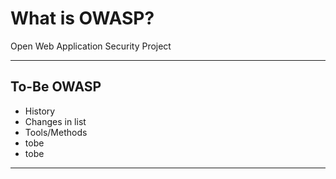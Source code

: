 <!-- .slide: data-background-image="./content/images/owasp-logo-white.svg" data-background-size="15%" data-background-position="right 2% top 2%"-->

# What is OWASP?

Open Web Application Security Project

---
## To-Be OWASP

- History<!-- .element: style="font-size:0.9em"-->
- Changes in list<!-- .element: style="font-size:0.9em"-->
- Tools/Methods<!-- .element: style="font-size:0.9em"-->
- tobe<!-- .element: style="font-size:0.9em"-->
- tobe<!-- .element: style="font-size:0.9em"-->

---
